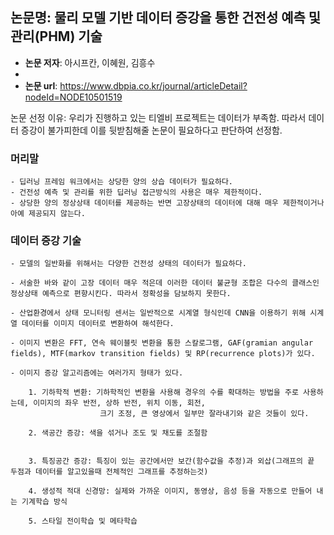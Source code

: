 ## 논문명: 물리 모델 기반 데이터 증강을 통한 건전성 예측 및 관리(PHM) 기술


- **논문 저자**: 아시프칸, 이혜원, 김흥수
- 
- **논문 url**: https://www.dbpia.co.kr/journal/articleDetail?nodeId=NODE10501519


논문 선정 이유: 우리가 진행하고 있는 티엘비 프로젝트는 데이터가 부족함.
               따라서 데이터 증강이 불가피한데 이를 뒷받침해줄 논문이 필요하다고 판단하여 선정함.
               


### 머리말
   
   
    - 딥러닝 프레임 워크에서는 상당한 양의 상습 데이터가 필요하다.
    - 건전성 예측 및 관리를 위한 딥러닝 접근방식의 사용은 매우 제한적이다.
    - 상당한 양의 정상상태 데이터를 제공하는 반면 고장상태의 데이터에 대해 매우 제한적이거나 아예 제공되지 않는다. 
    
        
        
### 데이터 증강 기술
    
    
    - 모델의 일반화를 위해서는 다양한 건전성 상태의 데이터가 필요하다.
    
    - 서술한 바와 같이 고장 데이터 매우 적은데 이러한 데이터 불균형 조합은 다수의 클래스인 정상상태 예측으로 편향시킨다. 따라서 정확성을 담보하지 못한다.
    
    - 산업환경에서 상태 모니터링 센서는 일반적으로 시계열 형식인데 CNN을 이용하기 위해 시계열 데이터를 이미지 데이터로 변환하여 해석한다.
    
    - 이미지 변환은 FFT, 연속 웨이블릿 변환을 통한 스칼로그램, GAF(gramian angular fields), MTF(markov transition fields) 및 RP(recurrence plots)가 있다.
    
    - 이미지 증강 알고리즘에는 여러가지 형태가 있다.
       
        1. 기하학적 변환: 기하학적인 변환을 사용해 경우의 수를 확대하는 방법을 주로 사용하는데, 이미지의 좌우 반전, 상하 반전, 위치 이동, 회전, 
                        크기 조정, 큰 영상에서 일부만 잘라내기와 같은 것들이 있다.
                        
        2. 색공간 증강: 색을 섞거나 조도 및 채도를 조절함
        
       
        3. 특징공간 증강: 특징이 있는 공간에서만 보간(함수값을 추정)과 외삽(그래프의 끝 두점과 데이터를 알고있을때 전체적인 그래프를 추정하는것)
                         
        4. 생성적 적대 신경망: 실제와 가까운 이미지, 동영상, 음성 등을 자동으로 만들어 내는 기계학습 방식
        
        5. 스타일 전이학습 및 메타학습 
      
      

